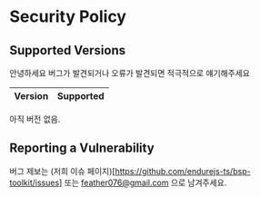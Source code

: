 # Security Policy

## Supported Versions
안녕하세요 버그가 발견되거나 오류가 발견되면 적극적으로 얘기해주세요

| Version | Supported          |
| ------- | ------------------ |
아직 버전 없음.

## Reporting a Vulnerability

버그 제보는 (저희 이슈 페이지)[https://github.com/endurejs-ts/bsp-toolkit/issues] 또는 <feather076@gmail.com> 으로 남겨주세요.
